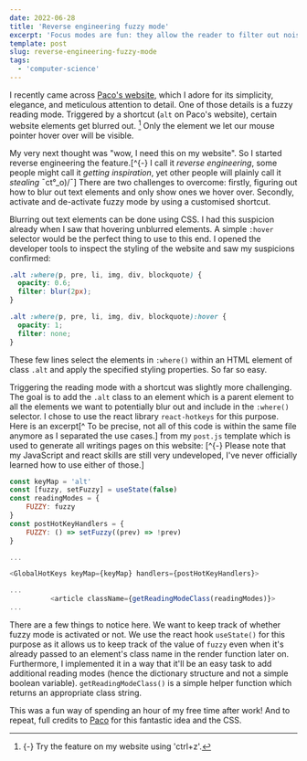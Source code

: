 ```yaml
---
date: 2022-06-28
title: 'Reverse engineering fuzzy mode'
excerpt: 'Focus modes are fun: they allow the reader to filter out noise and to concentrate on chosen content only. This article is about reverse engineering a kind of focus mode which blurs out text, makes it fuzzy.'
template: post
slug: reverse-engineering-fuzzy-mode
tags:
  - 'computer-science'
---
```


I recently came across [Paco's website](https://paco.me/), which I adore for its simplicity, elegance, and meticulous attention to detail. One of those details is a fuzzy reading mode. Triggered by a shortcut (`alt` on Paco's website), certain website elements get blurred out. [^mn_paco] Only the element we let our mouse pointer hover over will be visible.

[^mn_paco]: {-} Try the feature on my website using 'ctrl+z'.

My very next thought was "wow, I need this on my website". So I started reverse engineering the feature.[^{-} I call it _reverse engineering_, some people might call it _getting inspiration_, yet other people will plainly call it _stealing_ ¯ct°_o)/¯] There are two challenges to overcome: firstly, figuring out how to blur out text elements and only show ones we hover over. Secondly, activate and de-activate fuzzy mode by using a customised shortcut.

Blurring out text elements can be done using CSS. I had this suspicion already when I saw that hovering unblurred elements. A simple `:hover` selector would be the perfect thing to use to this end. I opened the developer tools to inspect the styling of the website and saw my suspicions confirmed:

```css
.alt :where(p, pre, li, img, div, blockquote) {
  opacity: 0.6;
  filter: blur(2px);
}

.alt :where(p, pre, li, img, div, blockquote):hover {
  opacity: 1;
  filter: none;
}
```

These few lines select the elements in `:where()` within an HTML element of class `.alt` and apply the specified styling properties. So far so easy.

Triggering the reading mode with a shortcut was slightly more challenging. The goal is to add the `.alt` class to an element which is a parent element to all the elements we want to potentially blur out and include in the `:where()` selector. I chose to use the react library `react-hotkeys` for this purpose. Here is an excerpt[^ To be precise, not all of this code is within the same file anymore as I separated the use cases.] from my `post.js` template which is used to generate all writings pages on this website: [^{-} Please note that my JavaScript and react skills are still very undeveloped, I've never officially learned how to use either of those.]

```js
const keyMap = 'alt'
const [fuzzy, setFuzzy] = useState(false)
const readingModes = {
    FUZZY: fuzzy
}
const postHotKeyHandlers = {
    FUZZY: () => setFuzzy((prev) => !prev)
}

...

<GlobalHotKeys keyMap={keyMap} handlers={postHotKeyHandlers}>

...
          <article className={getReadingModeClass(readingModes)}>
...
```

There are a few things to notice here. We want to keep track of whether fuzzy mode is activated or not. We use the react hook `useState()` for this purpose as it allows us to keep track of the value of `fuzzy` even when it's already passed to an element's class name in the render function later on. Furthermore, I implemented it in a way that it'll be an easy task to add additional reading modes (hence the dictionary structure and not a simple boolean variable). `getReadingModeClass()` is a simple helper function which returns an appropriate class string.

This was a fun way of spending an hour of my free time after work! And to repeat, full credits to [Paco](https://paco.me/) for this fantastic idea and the CSS.
